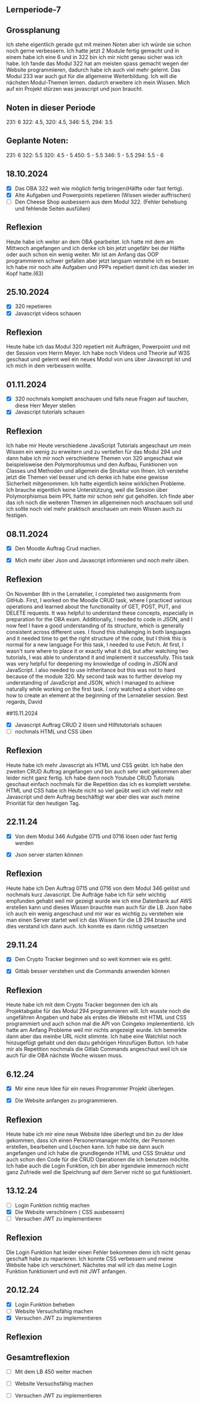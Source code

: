 ## Lernperiode-7

## Grossplanung
Ich stehe eigentlich gerade gut mit meinen Noten aber ich würde sie schon noch gerne verbessern. Ich hatte jetzt 2 Module fertig gemacht und in einem habe ich eine 6 und in 322 bin ich mir nicht genau sicher was ich habe. Ich fande das Modul 322 hat am meisten spass gemacht wegen der Website programmieren, dadurch habe ich auch viel mehr gelernt. Das Modul 233 war auch gut für die allgemeine Weiterbildung. Ich will die nächsten Modul-Themen lernen. dadurch erweitere ich mein Wissen. Mich auf ein Projekt stürzen was javascript und json braucht.

## Noten in dieser Periode

231: 6 322: 4.5, 320: 4.5, 346: 5.5, 294: 3.5

## Geplante Noten:

231: 6 322: 5.5 320: 4.5 - 5 450: 5 - 5.5 346: 5 - 5.5 294: 5.5 - 6

## 18.10.2024
- [x] Das OBA 322 weit wie möglich fertig bringen(Hälfte oder fast fertig).
- [x] Alte Aufgaben und Powerpoints repetieren (Wissen wieder auffrischen)
- [ ] Den Cheese Shop ausbessern aus dem Modul 322. (Fehler behebung und fehlende Seiten ausfüllen)
 
## Reflexion
Heute habe ich weiter an dem OBA gearbeitet. Ich hatte mit dem am Mittwoch angefangen und ich denke ich bin jetzt ungefähr bei der Hälfte oder auch schon ein wenig weiter. Mir ist am Anfang das OOP programmieren schwer gefallen aber jetzt langsam verstehe ich es besser. Ich habe mir noch alte Aufgaben und PPPs repetiert damit ich das wieder im Kopf hatte.(63)

## 25.10.2024
- [x] 320 repetieren
- [x] Javascript videos schauen

## Reflexion
Heute habe ich das Modul 320 repetiert mit Aufträgen, Powerpoint und mit der Session vom Herrn Meyer. Ich habe noch Videos und Theorie auf W3S geschaut und gelernt weil ein neues Modul von uns über Javascript ist und ich mich in dem verbessern wollte.

## 01.11.2024
- [x] 320 nochmals komplett anschauen und falls neue Fragen auf tauchen, diese Herr Meyer stellen
- [x] Javascript tutorials schauen

## Reflexion
Ich habe mir Heute verschiedene JavaScript Tutorials angeschaut um mein Wissen ein wenig zu erweitern und zu vertiefen für das Modul 294 und dann habe ich mir noch verschiedene Themen von 320 angeschaut wie beispielsweise den Polymorphismus und den Aufbau, Funktionen von Classes und Methoden und allgemein die Struktur von Ihnen. Ich verstehe jetzt die Themen viel besser und ich denke ich habe eine gewisse Sicherheit mitgenommen. Ich hatte eigentlich keine wirklichen Probleme. Ich brauche eigentlich keine Unterstützung, weil die Session über Polymorphismus beim PPL hatte mir schon sehr gut geholfen. Ich finde aber das ich noch die weiteren Themen im allgemeinen noch anschauen soll und ich sollte noch viel mehr praktisch anschauen um mein Wissen auch zu festigen.

## 08.11.2024
- [x] Den Moodle Auftrag Crud machen.
- [x] Mich mehr über Json und Javascript informieren und noch mehr üben.


## Reflexion
On November 8th in the Lernatelier, I completed two assignments from GitHub. First, I worked on the Moodle CRUD task, where I practiced various operations and learned about the functionality of GET, POST, PUT, and DELETE requests. It was helpful to understand these concepts, especially in preparation for the OBA exam. Additionally, I needed to code in JSON, and I now feel I have a good understanding of its structure, which is generally consistent across different uses. I found this challenging in both languages and it needed time to get the right structure of the code, but I think this is normal for a new language   For this task, I needed to use Fetch. At first, I wasn't sure where to place it or exactly what it did, but after watching two tutorials, I was able to understand it and implement it successfully. This task was very helpful for deepening my knowledge of coding in JSON and JavaScript.   I also needed to use intheritance but this was not to hard because of the module 320.    My second task was to further develop my understanding of JavaScript and JSON, which I managed to achieve naturally while working on the first task. I only watched a short video on how to create an element at the beginning of the Lernatelier session.   Best regards, David

##15.11.2024
- [x] Javascript Auftrag CRUD 2 lösen und Hilfstutorials schauen
- [ ] nochmals HTML und CSS üben

## Reflexion
Heute habe ich mehr Javascript als HTML und CSS geübt. Ich habe den zweiten CRUD Auftrag angefangen und bin auch sehr weit gekommen aber leider nicht ganz fertig. Ich habe dann noch Youtube CRUD Tutorials geschaut einfach nochmals für die Repetition das ich es komplett verstehe. HTML und CSS habe ich Heute nicht so viel geübt weil ich viel mehr mit Javascript und dem Auftrag beschäftigt war aber dies war auch meine Priorität für den heutigen Tag.

## 22.11.24
- [x] Von dem Modul 346 Aufgabe 0715 und 0716 lösen oder fast fertig werden
- [x] Json server starten können


## Reflexion
Heute habe ich Den Auftrag 0715 und 0716 von dem Modul 346 gelöst und nochmals kurz Javascript. Die Aufträge habe ich für sehr wichtig empfunden gehabt weil mir gezeigt wurde wie ich eine Datenbank auf AWS erstellen kann und dieses Wissen brauchte man auch für die LB. Json habe ich auch ein wenig angeschaut und mir war es wichtig zu verstehen wie man einen Server startet weil ich das Wissen für die LB 294 brauche und dies verstand ich dann auch. Ich konnte es dann richtig umsetzen

## 29.11.24
- [x] Den Crypto Tracker beginnen und so weit kommen wie es geht.
- [x] Gitlab besser verstehen und die Commands anwenden können

      
## Reflexion
Heute habe ich mit dem Crypto Tracker begonnen den ich als Projektabgabe für das Modul 294 programmieren will. Ich wusste noch die ungefähren Angaben und habe als erstes die Website mit HTML und CSS programmiert und auch schon mal die API von Coingeko implementiertö. Ich hatte am Anfang Probleme weil mir nichts angezeigt wurde. Ich bemerkte dann aber das meinbe URL nicht stimmte. Ich habe eine Watchlist noch hinzugefügt gehabt und den dazu gehörigen Hinzufügen Button. Ich habe mir als Repetition nochmals die Gitlab Commands angeschaut weil ich sie auch für die OBA nächste Woche wissen muss.

## 6.12.24

- [x] Mir eine neue Idee für ein neues Programmier Projekt überlegen.
- [x] Die Website anfangen zu programmieren.


## Reflexion

Heute habe ich mir eine neue Website Idee überlegt und bin zu der Idee gekommen, dass ich einen Personenmanager möchte, der Personen erstellen, bearbeiten und Löschen kann. Ich habe sie dann auch angefangen und ich habe die grundlegende HTML und CSS Struktur und auch schon den Code für die CRUD Operationen die ich benutzen möchte. Ich habe auch die Login Funktion, ich bin aber irgendwie immernoch nicht ganz Zufriede weil die Speichrung auf dem Server nicht so gut funktioniert.


## 13.12.24

- [ ] Login Funktion richtig machen
- [x] Die Website verschönern ( CSS ausbessern)
- [ ] Versuchen JWT zu implementieren

## Reflexion
DIe Login Funktion hat leider einen Fehler bekommen denn ich nicht genau geschaft habe zu reparieren. Ich konnte CSS verbessern und meine Website habe ich verschönert. Nächstes mal will ich das meine Login Funktion funktioniert und evtl mit JWT anfangen.

## 20.12.24

- [x] Login Funktion beheben
- [ ] Website Versuchsfähig machen
- [x] Versuchen JWT zu implementieren

## Reflexion



## Gesamtreflexion



- [ ] Mit dem LB 450 weiter machen
- [ ] Website Versuchsfähig machen
- [ ] Versuchen JWT zu implementieren


